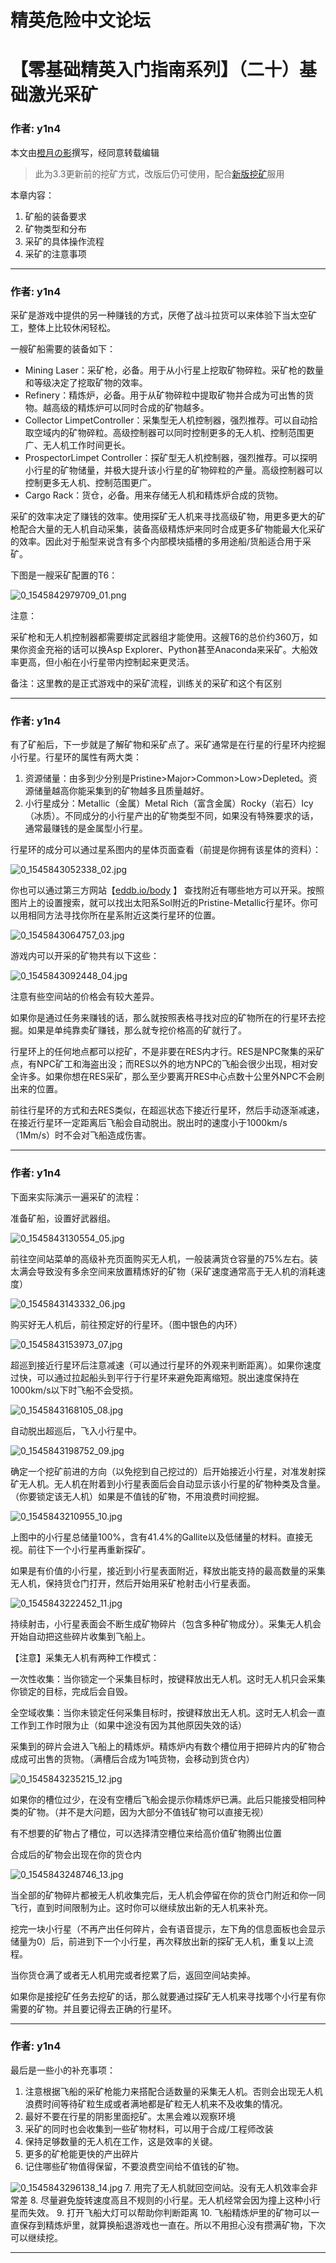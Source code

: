 




精英危险中文论坛
=========







 




# 【零基础精英入门指南系列】（二十）基础激光采矿





### 作者: y1n4



本文由[橙月の影](https://tieba.baidu.com/p/4941231396)撰写，经同意转载编辑



> 此为3.3更新前的挖矿方式，改版后仍可使用，配合[新版挖矿](https://forum.elitedanger.cn/d/134-beyond)服用
> 
> 


本章内容：


1. 矿船的装备要求
2. 矿物类型和分布
3. 采矿的具体操作流程
4. 采矿的注意事项






---



### 作者: y1n4



采矿是游戏中提供的另一种赚钱的方式，厌倦了战斗拉货可以来体验下当太空矿工，整体上比较休闲轻松。


一艘矿船需要的装备如下：


* Mining Laser：采矿枪，必备。用于从小行星上挖取矿物碎粒。采矿枪的数量和等级决定了挖取矿物的效率。
* Refinery：精炼炉，必备。用于从矿物碎粒中提取矿物并合成为可出售的货物。越高级的精炼炉可以同时合成的矿物越多。
* Collector LimpetController：采集型无人机控制器，强烈推荐。可以自动拾取空域内的矿物碎粒。高级控制器可以同时控制更多的无人机、控制范围更广、无人机工作时间更长。
* ProspectorLimpet Controller：探矿型无人机控制器，强烈推荐。可以探明小行星的矿物储量，并极大提升该小行星的矿物碎粒的产量。高级控制器可以控制更多无人机、控制范围更广。
* Cargo Rack：货仓，必备。用来存储无人机和精炼炉合成的货物。


采矿的效率决定了赚钱的效率。使用探矿无人机来寻找高级矿物，用更多更大的矿枪配合大量的无人机自动采集，装备高级精炼炉来同时合成更多矿物能最大化采矿的效率。因此对于船型来说含有多个内部模块插槽的多用途船/货船适合用于采矿。


下图是一艘采矿配置的T6：   
  

![0_1545842979709_01.png](https://cdn.elitedanger.cn/Fm1-Tj2_770K8sRwgRgPxWIShVR3.png)


注意：   
  

采矿枪和无人机控制器都需要绑定武器组才能使用。这艘T6的总价约360万，如果你资金充裕的话可以换Asp Explorer、Python甚至Anaconda来采矿。大船效率更高，但小船在小行星带内控制起来更灵活。


备注：这里教的是正式游戏中的采矿流程，训练关的采矿和这个有区别






---



### 作者: y1n4



有了矿船后，下一步就是了解矿物和采矿点了。采矿通常是在行星的行星环内挖掘小行星。行星环的属性有两大类：


1. 资源储量：由多到少分别是Pristine>Major>Common>Low>Depleted。资源储量越高你能采集到的矿物越多且质量越好。
2. 小行星成分：Metallic（金属）Metal Rich（富含金属）Rocky（岩石）Icy（冰质）。不同成分的小行星产出的矿物类型不同，如果没有特殊要求的话，通常最赚钱的是金属型小行星。


行星环的成分可以通过星系图内的星体页面查看（前提是你拥有该星体的资料）：   
  

![0_1545843052338_02.jpg](https://cdn.elitedanger.cn/Fmo41iQ81kxkji_KPgpa5Czuwwta.jpg)


你也可以通过第三方网站【[eddb.io/body](http://eddb.io/body) 】 查找附近有哪些地方可以开采。按照图片上的设置搜索，就可以找出太阳系Sol附近的Pristine-Metallic行星环。你可以用相同方法寻找你所在星系附近这类行星环的位置。   
  

![0_1545843064757_03.jpg](https://cdn.elitedanger.cn/FpZBfXhI8OnRrSWOAFTgr798lwME.jpg)


游戏内可以开采的矿物共有以下这些：   
  

![0_1545843092448_04.jpg](https://cdn.elitedanger.cn/FrECMoex-N5SW_-7mbK4PtHUGuCr.jpg)


注意有些空间站的价格会有较大差异。   
  

如果你是通过任务来赚钱的话，那么就按照表格寻找对应的矿物所在的行星环去挖掘。如果是单纯靠卖矿赚钱，那么就专挖价格高的矿就行了。


行星环上的任何地点都可以挖矿，不是非要在RES内才行。RES是NPC聚集的采矿点，有NPC矿工和海盗出没；而RES以外的地方NPC的飞船会很少出现，相对安全许多。如果你想在RES采矿，那么至少要离开RES中心点数十公里外NPC不会刷出来的位置。   
  

前往行星环的方式和去RES类似，在超巡状态下接近行星环，然后手动逐渐减速，在接近行星环一定距离后飞船会自动脱出。脱出时的速度小于1000km/s（1Mm/s）时不会对飞船造成伤害。






---



### 作者: y1n4



下面来实际演示一遍采矿的流程：   
  

准备矿船，设置好武器组。


![0_1545843130554_05.jpg](https://cdn.elitedanger.cn/FpSQEUKsDqae8TJeYMwuCmDJ6Qf0.jpg)


前往空间站菜单的高级补充页面购买无人机，一般装满货仓容量的75%左右。装太满会导致没有多余空间来放置精炼好的矿物（采矿速度通常高于无人机的消耗速度）   
  

![0_1545843143332_06.jpg](https://cdn.elitedanger.cn/FiWVImGAodREHvojj40AMgREfNnx.jpg)


购买好无人机后，前往预定好的行星环。（图中银色的内环）   
  

![0_1545843153973_07.jpg](https://cdn.elitedanger.cn/FtmvlLGoH9drBHwG_iVWrcMyk7aN.jpg)


超巡到接近行星环后注意减速（可以通过行星环的外观来判断距离）。如果你速度过快，可以通过拉起船头到平行于行星环来避免距离缩短。脱出速度保持在1000km/s以下时飞船不会受损。   
  

![0_1545843168105_08.jpg](https://cdn.elitedanger.cn/FggDlBHMKeOReYY3ZeJdHNKVAVLE.jpg)


自动脱出超巡后，飞入小行星中。   
  

![0_1545843198752_09.jpg](https://cdn.elitedanger.cn/FrBtFk9-EySsPSBJ-xzv0BDJlI4p.jpg)


确定一个挖矿前进的方向（以免挖到自己挖过的）后开始接近小行星，对准发射探矿无人机。无人机在附着到小行星表面后会自动显示该小行星的矿物种类及含量。（你要锁定该无人机）如果是不值钱的矿物，不用浪费时间挖掘。   
  

![0_1545843210955_10.jpg](https://cdn.elitedanger.cn/Funec56HYIceFce2NHafnc1XYAv1.jpg)   
  

上图中的小行星总储量100%，含有41.4%的Gallite以及低储量的材料。直接无视。前往下一个小行星再重新探矿。


如果是有价值的小行星，接近到小行星表面附近，释放出能支持的最高数量的采集无人机，保持货仓门打开，然后开始用采矿枪射击小行星表面。   
  

![0_1545843222452_11.jpg](https://cdn.elitedanger.cn/Fs39UPn7m1N403CWMXfQqRkwIg3e.jpg)   
  

持续射击，小行星表面会不断生成矿物碎片（包含多种矿物成分）。采集无人机会开始自动把这些碎片收集到飞船上。   
  

【注意】采集无人机有两种工作模式：   
  

一次性收集：当你锁定一个采集目标时，按键释放出无人机。这时无人机只会采集你锁定的目标，完成后会自毁。   
  

全空域收集：当你未锁定任何采集目标时，按键释放出无人机。这时无人机会一直工作到工作时限为止（如果中途没有因为其他原因失效的话）


采集到的碎片会进入飞船上的精炼炉。精炼炉内有数个槽位用于把碎片内的矿物合成成可出售的货物。（满槽后合成为1吨货物，会移动到货仓内）   
  

![0_1545843235215_12.jpg](https://cdn.elitedanger.cn/Fnvu20OsUliFkMLTt9E685NwBiDY.jpg)   
  

如果你的槽位过少，在没有空槽后飞船会提示你精炼炉已满。此后只能接受相同种类的矿物。（并不是大问题，因为大部分不值钱矿物可以直接无视）   
  

有不想要的矿物占了槽位，可以选择清空槽位来给高价值矿物腾出位置   
  

合成后的矿物会出现在你的货仓内   
  

![0_1545843248746_13.jpg](https://cdn.elitedanger.cn/FrDlsZ28uhAn4DWtb1YyMY107Uvv.jpg)   
  

当全部的矿物碎片都被无人机收集完后，无人机会停留在你的货仓门附近和你一同飞行，直到时间限制为止。这时你可以继续放出新的无人机来补充。   
  

挖完一块小行星（不再产出任何碎片，会有语音提示，左下角的信息面板也会显示储量为0）后，前进到下一个小行星，再次释放出新的探矿无人机，重复以上流程。


当你货仓满了或者无人机用完或者挖累了后，返回空间站卖掉。   
  

如果你是接挖矿任务去挖矿的话，那么就要通过探矿无人机来寻找哪个小行星有你需要的矿物。并且要记得去正确的行星环。






---



### 作者: y1n4



最后是一些小的补充事项：


1. 注意根据飞船的采矿枪能力来搭配合适数量的采集无人机。否则会出现无人机浪费时间等待矿粒生成或者满地都是矿粒无人机来不及收集的情况。
2. 最好不要在行星的阴影里面挖矿。太黑会难以观察环境
3. 采矿的同时也会收集到一些矿物材料，可以用于合成/工程师改装
4. 保持足够数量的无人机在工作，这是效率的关键。
5. 更多的矿枪能更快的产出碎片
6. 记住哪些矿物值得保留，不要浪费空间给不值钱的矿物。   
  

![0_1545843296138_14.jpg](https://cdn.elitedanger.cn/FjMa6SxQhrrXi1sVBU_AhdsRre6X.jpg)
7. 用完了无人机就回空间站。没有无人机效率会非常差
8. 尽量避免旋转速度高且不规则的小行星。无人机经常会因为撞上这种小行星而失效。
9. 打开飞船大灯可以帮助你判断距离
10. 飞船精炼炉里的矿物可以一直保存到精炼炉里，就算换船退游戏也一直在。所以不用担心没有攒满矿物，下次可以继续挖。






---










